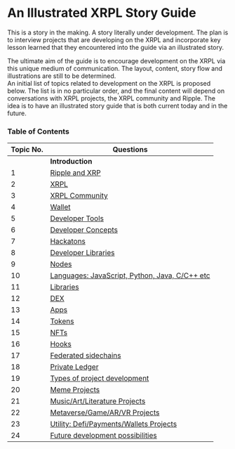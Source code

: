 # An Illustrated XRPL Story Guide
This is a story in the making. A story literally under development.
The plan is to interview projects that are developing on the XRPL and incorporate key lesson learned that they encountered into the guide via an illustrated story.  

The ultimate aim of the guide is to encourage development on the XRPL via this unique medium of communication.
The layout, content, story flow and illustrations are still to be determined.  
An initial list of topics related to development on the XRPL is proposed below.  The list is in no particular order, and the final content will depend on conversations with XRPL projects, the XRPL community and Ripple.
The idea is to have an illustrated story guide that is both current today and in the future.

### Table of Contents

| Topic No. | Questions |
| --- | --------- |
|  | **Introduction** |
|1 | [Ripple and XRP](#Ripple) |
|2 | [XRPL](#xrpl-features) |
|3 | [XRPL Community](#xrpl-community) |
|4 | [Wallet](#wallet) |
|5 | [Developer Tools](#xrpl-tools) |
|6 | [Developer Concepts](#xrpl-concepts) |
|7 | [Hackatons](#xrpl-hackaton) |
|8 | [Developer Libraries](#xrpl-developer) |
|9 | [Nodes](#how-to-run-xrpl-node) |
|10 | [Languages: JavaScript, Python, Java, C/C++ etc](#xrpl-languages-guide) |
|11 | [Libraries](#xrpl-libraries) |
|12 | [DEX](#xrpl-dex) |
|13 | [Apps](#xrpl-apps) |
|14 | [Tokens](#xrpl-tokens)
|15 | [NFTs](#xrpl-nfts) |
|16 | [Hooks](#xrpl-hooks) |
|17 | [Federated sidechains](#xrpl-sidechains) |
|18 | [Private Ledger](#xrpl-private) |
|19 | [Types of project development](#xrpl-projects) |
|20 | [Meme Projects](#xrpl-projects-1) |
|21 | [Music/Art/Literature Projects](#xrpl-projects-2) |
|22 | [Metaverse/Game/AR/VR Projects](#xrpl-projects-3) |
|23 | [Utility: Defi/Payments/Wallets Projects](#xrpl-projects-4) |
|24 | [Future development possibilities](#xrpl-future)|
